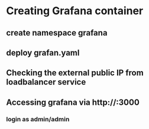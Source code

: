 # Creating Grafana container
## create namespace grafana
## deploy grafan.yaml
## Checking the external public IP from loadbalancer service
## Accessing grafana via http://<external ip>:3000
### login as admin/admin
